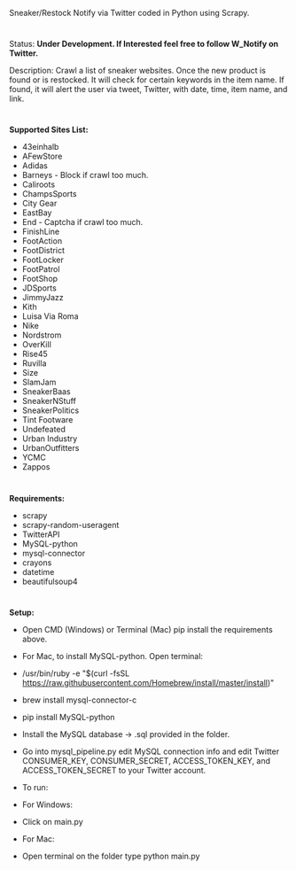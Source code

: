 Sneaker/Restock Notify via Twitter coded in Python using Scrapy.
#
Status: **Under Development. If Interested feel free to follow W_Notify on Twitter.**

Description: Crawl a list of sneaker websites. Once the new product is found or is restocked. It will check for certain keywords in the item name. If found, it will alert the user via tweet, Twitter, with date, time, item name, and link.

#
**Supported Sites List:**
 - 43einhalb
 - AFewStore
 - Adidas
 - Barneys - Block if crawl too much.
 - Caliroots
 - ChampsSports
 - City Gear
 - EastBay
 - End - Captcha if crawl too much.
 - FinishLine
 - FootAction
 - FootDistrict
 - FootLocker
 - FootPatrol
 - FootShop
 - JDSports
 - JimmyJazz
 - Kith
 - Luisa Via Roma
 - Nike
 - Nordstrom
 - OverKill
 - Rise45
 - Ruvilla
 - Size
 - SlamJam
 - SneakerBaas
 - SneakerNStuff
 - SneakerPolitics
 - Tint Footware
 - Undefeated
 - Urban Industry
 - UrbanOutfitters
 - YCMC
 - Zappos
 
#
**Requirements:**
- scrapy
- scrapy-random-useragent
- TwitterAPI
- MySQL-python
- mysql-connector
- crayons
- datetime
- beautifulsoup4

#
**Setup:**
- Open CMD (Windows) or Terminal (Mac) pip install the requirements above.

- For Mac, to install MySQL-python. Open terminal:
 - /usr/bin/ruby -e "$(curl -fsSL https://raw.githubusercontent.com/Homebrew/install/master/install)"
 - brew install mysql-connector-c
 - pip install MySQL-python

- Install the MySQL database -> .sql provided in the folder.
- Go into mysql_pipeline.py edit MySQL connection info and edit Twitter CONSUMER_KEY, CONSUMER_SECRET, ACCESS_TOKEN_KEY, and ACCESS_TOKEN_SECRET to your Twitter account.
- To run:
- For Windows:
 - Click on main.py
- For Mac:
 - Open terminal on the folder type python main.py